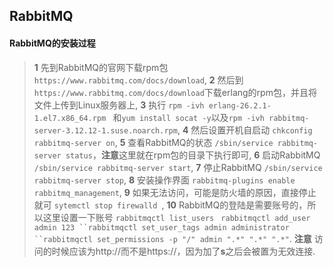 ## RabbitMQ

#### RabbitMQ的安装过程

>**1** 先到RabbitMQ的官网下载rpm包 ` https://www.rabbitmq.com/docs/download `,
>**2** 然后到` https://www.rabbitmq.com/docs/download `下载erlang的rpm包，并且将文件上传到Linux服务器上,
>**3** 执行 `rpm -ivh erlang-26.2.1-1.el7.x86_64.rpm ` 和` yum install socat -y `以及` rpm -ivh rabbitmq-server-3.12.12-1.suse.noarch.rpm `,
>**4** 然后设置开机自启动 ` chkconfig rabbitmq-server on `,
>**5** 查看RabbitMQ的状态 `/sbin/service rabbitmq-server status`，**注意**这里就在rpm包的目录下执行即可,
>**6** 启动RabbitMQ ` /sbin/service rabbitmq-server start `,
>**7** 停止RabbitMQ ` /sbin/service rabbitmq-server stop `,
>**8** 安装操作界面 ` rabbitmq-plugins enable rabbitmq_management `,
>**9** 如果无法访问，可能是防火墙的原因，直接停止就可 `sytemctl stop firewalld `,
>**10** RabbitMQ的登陆是需要账号的，所以这里设置一下账号 `rabbitmqctl list_users ` `rabbitmqctl add_user admin 123 ``rabbitmqctl set_user_tags admin administrator ``rabbitmqctl set_permissions -p "/" admin ".*" ".*" ".*"`.
**注意** 访问的时候应该为http://而不是https://，因为加了**s**之后会被置为无效连接.